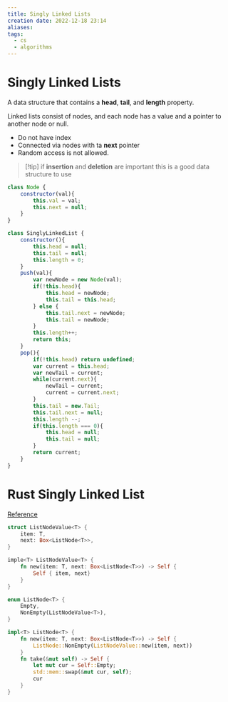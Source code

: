 ```yaml
---
title: Singly Linked Lists
creation date: 2022-12-18 23:14
aliases: 
tags:
  - cs
  - algorithms
---
```


# Singly Linked Lists
A data structure that contains a **head**, **tail**, and **length** property. 

Linked lists consist of nodes, and each node has a value and a pointer to another node or null.

- Do not have index
- Connected via nodes with ta **next** pointer
- Random access is not allowed.

> [!tip] if **insertion** and **deletion** are important this is a good data structure to use

```js
class Node {
	constructor(val){
		this.val = val;
		this.next = null;
	}
}

class SinglyLinkedList {
	constructor(){
		this.head = null;
		this.tail = null;
		this.length = 0;
	}
	push(val){
		var newNode = new Node(val);
		if(!this.head){
			this.head = newNode;
			this.tail = this.head;
		} else {
			this.tail.next = newNode;
			this.tail = newNode;
		}
		this.length++;
		return this;
	}
	pop(){
		if(!this.head) return undefined;
		var current = this.head;
		var newTail = current;
		while(current.next){
			newTail = current;
			current = current.next;
		}
		this.tail = new.Tail;
		this.tail.next = null;
		this.length --;
		if(this.length === 0){
			this.head = null;
			this.tail = null;
		}
		return current;
	}
}
```


# Rust Singly Linked List
[Reference](https://rtoch.com/posts/rust-singly-linked-list/)
```Rust
struct ListNodeValue<T> {
	item: T,
	next: Box<ListNode<T>>,
}

imple<T> ListNodeValue<T> {
	fn new(item: T, next: Box<ListNode<T>>) -> Self {
		Self { item, next}
	}
}

enum ListNode<T> {
	Empty,
	NonEmpty(ListNodeValue<T>),
}

impl<T> ListNode<T> {
	fn new(item: T, next: Box<ListNode<T>>) -> Self {
		ListNode::NonEmpty(ListNodeValue::new(item, next))
	}
	fn take(&mut self) -> Self {
		let mut cur = Self::Empty;
		std::mem::swap(&mut cur, self);
		cur
	}
}
```